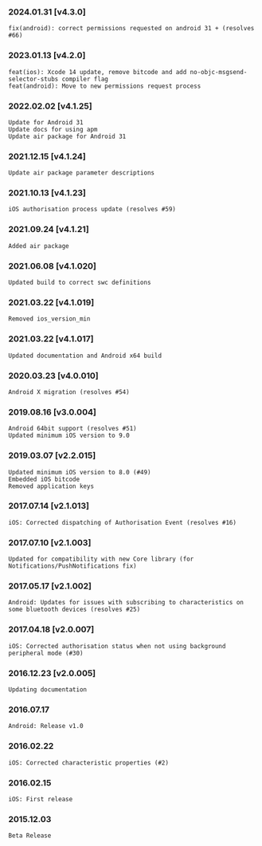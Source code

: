 ### 2024.01.31 [v4.3.0]

```
fix(android): correct permissions requested on android 31 + (resolves #66)
```

### 2023.01.13 [v4.2.0]

```
feat(ios): Xcode 14 update, remove bitcode and add no-objc-msgsend-selector-stubs compiler flag 
feat(android): Move to new permissions request process
```

### 2022.02.02 [v4.1.25]

```
Update for Android 31
Update docs for using apm
Update air package for Android 31
```

### 2021.12.15 [v4.1.24]

```
Update air package parameter descriptions
```

### 2021.10.13 [v4.1.23]

```
iOS authorisation process update (resolves #59)
```

### 2021.09.24 [v4.1.21]

```
Added air package
```



### 2021.06.08 [v4.1.020]

```
Updated build to correct swc definitions
```


### 2021.03.22 [v4.1.019]

```
Removed ios_version_min
```


### 2021.03.22 [v4.1.017]

```
Updated documentation and Android x64 build
```


### 2020.03.23 [v4.0.010]

```
Android X migration (resolves #54)
```


### 2019.08.16 [v3.0.004]

```
Android 64bit support (resolves #51)
Updated minimum iOS version to 9.0 
```


### 2019.03.07 [v2.2.015]

```
Updated minimum iOS version to 8.0 (#49)
Embedded iOS bitcode
Removed application keys 
```


### 2017.07.14 [v2.1.013]

```
iOS: Corrected dispatching of Authorisation Event (resolves #16)
```


### 2017.07.10 [v2.1.003]

```
Updated for compatibility with new Core library (for Notifications/PushNotifications fix)
```


### 2017.05.17 [v2.1.002]

```
Android: Updates for issues with subscribing to characteristics on some bluetooth devices (resolves #25)
```


### 2017.04.18 [v2.0.007]

```
iOS: Corrected authorisation status when not using background peripheral mode (#30)
```


### 2016.12.23 [v2.0.005]

```
Updating documentation
```


###  2016.07.17

```
Android: Release v1.0
```


### 2016.02.22

```
iOS: Corrected characteristic properties (#2)
```


### 2016.02.15

```
iOS: First release
```


### 2015.12.03

```
Beta Release
```
